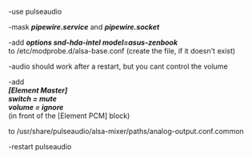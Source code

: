-use pulseaudio

-mask ***pipewire.service*** and ***pipewire.socket***

-add ***options snd-hda-intel model=asus-zenbook***<br>
 to /etc/modprobe.d/alsa-base.conf
 (create the file, if it doesn't exist)
 
-audio should work after a restart, but you cant control the volume

-add  
***[Element Master]<br>
switch = mute<br>
volume = ignore***<br>
(in front of the [Element PCM] block)<br>

 to /usr/share/pulseaudio/alsa-mixer/paths/analog-output.conf.common
 
 
 -restart pulseaudio
